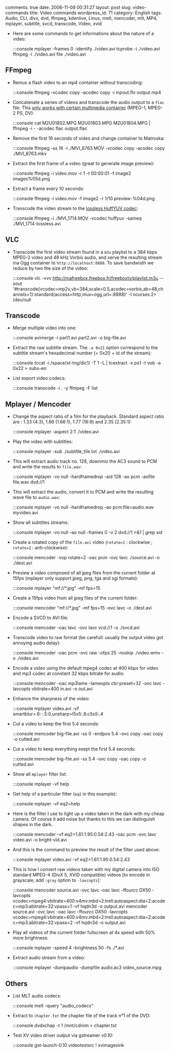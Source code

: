 comments: true
date: 2006-11-08 00:31:27
layout: post
slug: video-commands
title: Video commands
wordpress_id: 71
category: English
tags: Audio, CLI, divx, dvd, ffmpeg, kdenlive, Linux, melt, mencoder, mlt, MP4, mplayer, subtitle, svcd, transcode, Video, xvid



  * Here are some commands to get informations about the nature of a video:

    
    :::console
    mplayer -frames 0 -identify ./video.avi
    tcprobe -i ./video.avi
    ffmpeg -i ./video.avi
    file ./video.avi
    









## FFmpeg






  * Remux a flash video to an mp4 container without transcoding:

    
    :::console
    ffmpeg -vcodec copy -acodec copy -i inpout.flv output.mp4
    





  * Concatenate a series of videos and transcode the audio output to a `flac` file. This [only works with certain multimedia container](http://ffmpeg.org/faq.html#SEC29) (MPEG-1, MPEG-2 PS, DV):

    
    :::console
    cat M2U01802.MPG M2U01803.MPG M2U01804.MPG | ffmpeg -i - -acodec flac output.flac
    





  * Remove the first 16 seconds of video and change container to Matroska:

    
    :::console
    ffmpeg -ss 16 -i ./MVI_8763.MOV -vcodec copy -acodec copy ./MVI_8763.mkv
    





  * Extract the first frame of a video (great to generate image preview):

    
    :::console
    ffmpeg -i video.mov -r 1  -t 00:00:01 -f image2 images%05d.png
    





  * Extract a frame every 10 seconds:

    
    :::console
    ffmpeg -i video.mov -f image2 -r 1/10 preview-%04d.png
    





  * Transcode the video stream to the [lossless HuffYUV codec](http://en.wikipedia.org/wiki/Huffyuv):

    
    :::console
    ffmpeg -i ./MVI_1714.MOV -vcodec huffyuv -sameq ./MVI_1714-lossless.avi
    









## VLC






  * Transcode the first video stream found in a `m3u` playlist to a 384 kbps MPEG-2 video and 48 kHz Vorbis audio, and serve the resulting stream ina Ogg container to `http://localhost:8888`. To save bandwisth we reduce by two the size of the video:

    
    :::console
    vlc -vvv http://mafreebox.freebox.fr/freeboxtv/playlist.m3u --sout '#transcode{vcodec=mp2v,vb=384,scale=0.5,acodec=vorbis,ab=48,channels=1}:standard{access=http,mux=ogg,url=:8888}' -I ncurses 2> /dev/null
    









## Transcode






  * Merge multiple video into one:

    
    :::console
    avimerge -i part1.avi part2.avi -o big-file.avi
    





  * Extract the raw subtitle stream. The `-a 0x21` option correspond to the subtitle stream's hexadecimal number (= 0x20 + id of the stream):

    
    :::console
    tccat -i /space/st-tng/dic1/ -T 1 -L | tcextract -x ps1 -t vob -a 0x22 > subs-en
    





  * List export video codecs:

    
    :::console
    transcode -i . -y ffmpeg -F list
    









## Mplayer / Mencoder






  * Change the aspect ratio of a film for the playback. Standard aspect ratio are : 1.33 (4:3), 1.66 (1.66:1), 1.77 (16:9) and 2.35 (2.35:1):

    
    :::console
    mplayer -aspect 2:1 ./video.avi
    





  * Play the video with subtitles:

    
    :::console
    mplayer -sub ./subtitle_file.txt ./video.avi
    





  * This will extract audio track no. 128, downmix the AC3 sound to PCM and write the results to `file.wav`:

    
    :::console
    mplayer -vo null -hardframedrop -aid 128 -ao pcm -aofile file.wav dvd://1
    





  * This will extract the audio, convert it to PCM and write the resulting wave file to `audio.wav`:

    
    :::console
    mplayer -vo null -hardframedrop -ao pcm:file=audio.wav myvideo.avi
    





  * Show all subtitles streams:

    
    :::console
    mplayer -vo null -ao null -frames 0 -v 2 dvd://1 >&1 | grep sid
    





  * Create a rotated copy of the `file.avi` video (`rotate=1` : clockwise ; `rotate=2` : anti-clockwise):

    
    :::console
    mencoder -vop rotate=2 -oac pcm -ovc lavc ./source.avi -o ./dest.avi
    





  * Preview a video composed of all jpeg files from the current folder at 15fps (mplayer only support jpeg, png, tga and sgi formats):

    
    :::console
    mplayer "mf://*.jpg" -mf fps=15
    





  * Create a 15fps video from all jpeg files of the current folder:

    
    :::console
    mencoder "mf://*.jpg" -mf fps=15 -ovc lavc -o ./dest.avi
    





  * Encode a SVCD to AVI file:

    
    :::console
    mencoder -oac lavc -ovc lavc vcd://1 -o ./svcd.avi
    





  * Transcode video to raw format (be carefull: usually the output video got annoying audio delay):

    
    :::console
    mencoder -oac pcm -ovc raw -ofps 25 -noskip ./video.wmv -o ./video.avi
    





  * Encode a video using the default mpeg4 codec at 400 kbps for video and mp3 codec at constant 32 kbps bitrate for audio:

    
    :::console
    mencoder -oac mp3lame -lameopts cbr:preset=32 -ovc lavc -lavcopts vbitrate=400 in.avi -o out.avi
    





  * Enhance the sharpness of the video:

    
    :::console
    mplayer video.avi -vf smartblur=.6:-.5:0,unsharp=l5x5:.8:c5x5:.4
    





  * Cut a video to keep the first 5.4 seconds:

    
    :::console
    mencoder big-file.avi -ss 0 -endpos 5.4 -ovc copy -oac copy -o cutted.avi
    





  * Cut a video to keep everything exept the first 5.4 seconds:

    
    :::console
    mencoder big-file.avi -ss 5.4 -ovc copy -oac copy -o cutted.avi
    





  * Show all `mplayer` filter list:

    
    :::console
    mplayer -vf help
    





  * Get help of a particular filter (`eq2` in this example):

    
    :::console
    mplayer -vf eq2=help
    





  * Here is the filter I use to light up a video taken in the dark with my cheap camera. Of course it add noise but thanks to this we can distinguish shapes in the dark.

    
    :::console
    mencoder -vf eq2=1.61:1.95:0.54:2.43 -oac pcm -ovc lavc video.avi -o bright-vid.avi
    





  * And this is the command to preview the result of the filter used above:

    
    :::console
    mplayer video.avi -vf eq2=1.61:1.95:0.54:2.43
    





  * This is how I convert raw videos taken with my digital camera into ISO standard MPEG-4 (DivX 5, XVID compatible) videos [to encode in grayscale, add `:gray` option to `-lavcopts`]:

    
    :::console
    mencoder source.avi -ovc lavc -oac lavc -ffourcc DX50 -lavcopts vcodec=mpeg4:vbitrate=400:v4mv:mbd=2:trell:autoaspect:dia=2:acodec=mp3:abitrate=32:vpass=1 -vf hqdn3d -o output.avi
    mencoder source.avi -ovc lavc -oac lavc -ffourcc DX50 -lavcopts vcodec=mpeg4:vbitrate=400:v4mv:mbd=2:trell:autoaspect:dia=2:acodec=mp3:abitrate=32:vpass=2 -vf hqdn3d -o output.avi
    





  * Play all videos of the current folder fullscreen at 4x speed with 50% more brightness:

    
    :::console
    mplayer -speed 4 -brightness 50 -fs ./*.avi
    





  * Extract audio stream from a video:

    
    :::console
    mplayer -dumpaudio -dumpfile audio.ac3 video_source.mpg
    









## Others






  * List MLT audio codecs:

    
    :::console
    melt -query "audio_codecs"
    





  * Extract to `chapter.txt` the chapter file of the track n°1 of the DVD:

    
    :::console
    dvdxchap -t 1 /mnt/cdrom > chapter.txt
    





  * Test XV video driver output via gstreamer v0.10:

    
    :::console
    gst-launch-0.10 videotestsrc ! xvimagesink
    





